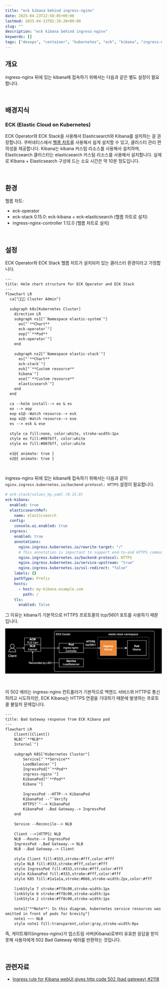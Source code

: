 ```yaml
---
title: "eck kibana behind ingress-nginx"
date: 2025-04-23T22:58:05+09:00
lastmod: 2025-04-23T02:39:20+09:00
slug: ""
description: "eck kibana behind ingress-nginx"
keywords: []
tags: ["devops", "container", "kubernetes", "eck", "kibana", "ingress-nginx"]
---
```


## 개요

ingress-nginx 뒤에 있는 kibana에 접속하기 위해서는 다음과 같은 별도 설정이 필요합니다.

&nbsp;

## 배경지식

### ECK (Elastic Cloud on Kubernetes)

ECK Operator와 ECK Stack을 사용해서 Elasticsearch와 Kibana를 설치하는 걸 권장합니다. 쿠버네티스에서 [헬름 차트](https://github.com/elastic/cloud-on-k8s)를 사용해서 쉽게 설치할 수 있고, 클러스터 관리 편의성을 제공합니다. Kibana는 kibana 커스텀 리소스를 사용해서 설치하며, Elasticsearch 클러스터는 elasticsearch 커스텀 리소스를 사용해서 설치합니다. 실제로 Kibana + Elasticsearch 구성에 드는 소요 시간은 약 10분 정도입니다.

&nbsp;

## 환경

헬름 차트:

- eck-operator
- eck-stack 0.15.0: eck-kibana + eck-elasticsearch (헬름 차트로 설치)
- ingress-nginx-controller 1.12.0 (헬름 차트로 설치)

&nbsp;

## 설정

ECK Operator와 ECK Stack 헬름 차트가 설치되어 있는 클러스터 환경이라고 가정합니다.

```mermaid
---
title: Helm chart structure for ECK Operator and ECK Stack
---
flowchart LR
  ca["👨🏻‍💼 Cluster Admin"]

  subgraph k8s[Kubernetes Cluster]
    direction LR
    subgraph ns1["`Namespace elastic-system`"]
      eo["`**Chart**
      eck-operator`"]
      eop["`**Pod**
      eck-operator`"]
    end

    subgraph ns2["`Namespace elastic-stack`"]
      es["`**Chart**
      eck-stack`"]
      esk["`**Custom resource**
      kibana`"]
      ese["`**Custom resource**
      elasticsearch`"]
    end
  end

  ca --helm install--> eo & es
  eo --> eop
  eop e1@--Watch resource--> esk
  eop e2@--Watch resource--> ese
  es --> esk & ese

  style ca fill:none, color:white, stroke-width:1px
  style eo fill:#007bff, color:white
  style es fill:#007bff, color:white

  e1@{ animate: true }
  e2@{ animate: true }
```

&nbsp;

ingress-nginx 뒤에 있는 kibana에 접속하기 위해서는 다음과 같이 `nginx.ingress.kubernetes.io/backend-protocol: HTTPS` 설정이 필요합니다.

```yaml
# eck-stack/values_my.yaml (0.15.0)
eck-kibana:
  enabled: true
  elasticsearchRef:
    name: elasticsearch
  config:
    console.ui.enabled: true
  ingress:
    enabled: true
    annotations:
      nginx.ingress.kubernetes.io/rewrite-target: "/"
      # This annotation is important to support end-to-end HTTPS communication!
      nginx.ingress.kubernetes.io/backend-protocol: HTTPS
      nginx.ingress.kubernetes.io/service-upstream: "true"
      nginx.ingress.kubernetes.io/ssl-redirect: "false"
    labels: {}
    pathType: Prefix
    hosts:
      - host: my-kibana.example.com
        path: /
    tls:
      enabled: false
```

그 이유는 kibana가 기본적으로 HTTPS 프로토콜의 tcp/5601 포트를 사용하기 때문입니다.

![kibana](./1.png)

&nbsp;

이 502 에러는 ingress-nginx 컨트롤러가 기본적으로 백엔드 서비스와 HTTP로 통신하려고 시도하지만, ECK Kibana는 HTTPS 연결을 기대하기 때문에 발생하는 프로토콜 불일치 문제입니다.

```mermaid
---
title: Bad Gateway response from ECK Kibana pod
---
flowchart LR
    Client([Client]) 
    NLB["`**NLB**
    Internal`"]
    
    subgraph K8S["Kubernetes Cluster"]
        Service["`**Service**
        LoadBalancer`"]
        IngressPod["`**Pod**
        ingress-nginx`"]
        KibanaPod["`**Pod**
        Kibana`"]
        
        IngressPod --HTTP--> KibanaPod
        KibanaPod --"`Verify
        HTTPS?`"--> KibanaPod
        KibanaPod -.Bad Gateway.-> IngressPod
    end

    Service --Reconcile--> NLB
    
    Client -->|HTTPS| NLB
    NLB --Route--> IngressPod
    IngressPod -.Bad Gateway.-> NLB
    NLB -.Bad Gateway.-> Client
    
    style Client fill:#333,stroke:#fff,color:#fff
    style NLB fill:#333,stroke:#fff,color:#fff
    style IngressPod fill:#333,stroke:#fff,color:#fff
    style KibanaPod fill:#333,stroke:#fff,color:#fff
    style K8S fill:#1a1a1a,stroke:#666,stroke-width:2px,color:#fff

    linkStyle 7 stroke:#ff8c00,stroke-width:1px
    linkStyle 6 stroke:#ff8c00,stroke-width:1px
    linkStyle 2 stroke:#ff8c00,stroke-width:1px

    note1["**Note**: In this diagram, kubernetes service resources was omitted in front of pods for brevity"]
    note1 ~~~ NLB 
    style note1 fill:transparent,color:gray,stroke-width:0px
```

즉, 게이트웨이(ingress-nginx)가 업스트림 서버(Kibana)로부터 유효한 응답을 받지 못해 사용자에게 502 Bad Gateway 에러를 반환하는 것입니다.

&nbsp;

## 관련자료

- [Ingress rule for Kibana webUI gives http code 502 (bad gateway) #2118](https://github.com/elastic/cloud-on-k8s/issues/2118#issuecomment-2823560096)
